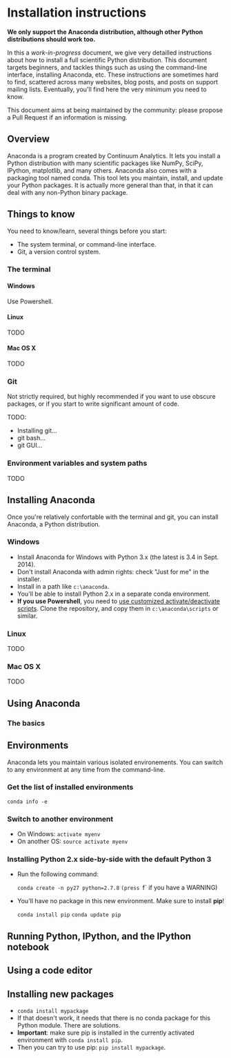 # Installation instructions

**We only support the Anaconda distribution, although other Python distributions should work too.**

In this a *work-in-progress* document, we give very detailled instructions about how to install a full scientific Python distribution. This document targets beginners, and tackles things such as using the command-line interface, installing Anaconda, etc. These instructions are sometimes hard to find, scattered across many websites, blog posts, and posts on support mailing lists. Eventually, you'll find here the very minimum you need to know.

This document aims at being maintained by the community: please propose a Pull Request if an information is missing.


## Overview

Anaconda is a program created by Continuum Analytics. It lets you install a Python distribution with many scientific packages like NumPy, SciPy, IPython, matplotlib, and many others. Anaconda also comes with a packaging tool named conda. This tool lets you maintain, install, and update your Python packages. It is actually more general than that, in that it can deal with any non-Python binary package.


## Things to know

You need to know/learn, several things before you start:

* The system terminal, or command-line interface.
* Git, a version control system.


### The terminal

#### Windows

Use Powershell.


#### Linux

TODO

#### Mac OS X

TODO


### Git

Not strictly required, but highly recommended if you want to use obscure packages, or if you start to write significant amount of code.

TODO:

* Installing git...
* git bash...
* git GUI...


### Environment variables and system paths

TODO


## Installing Anaconda

Once you're relatively confortable with the terminal and git, you can install Anaconda, a Python distribution.


### Windows

* Install Anaconda for Windows with Python 3.x (the latest is 3.4 in Sept. 2014).
* Don't install Anaconda with admin rights: check "Just for me" in the installer.
* Install in a path like `c:\anaconda`.
* You'll be able to install Python 2.x in a separate conda environment.
* **If you use Powershell**, you need to [use customized activate/deactivate scripts](https://github.com/Liquidmantis/PSCondaEnvs.git). Clone the repository, and copy them in `c:\anaconda\scripts` or similar.


### Linux

TODO


### Mac OS X

TODO



## Using Anaconda

### The basics


## Environments

Anaconda lets you maintain various isolated environements. You can switch to any environment at any time from the command-line.

### Get the list of installed environments

`conda info -e`


### Switch to another environment

* On Windows: `activate myenv`
* On another OS: `source activate myenv`


### Installing Python 2.x side-by-side with the default Python 3

* Run the following command:

  `conda create -n py27 python=2.7.8`
  `(press `f` if you have a WARNING)
  
* You'll have no package in this new environment. Make sure to install **pip**!

  `conda install pip`
  `conda update pip`


## Running Python, IPython, and the IPython notebook



## Using a code editor



## Installing new packages

* `conda install mypackage`
* If that doesn't work, it needs that there is no conda package for this Python module. There are solutions.
* **Important**: make sure pip is installed in the currently activated environment with `conda install pip`.
* Then you can try to use pip: `pip install mypackage`.


